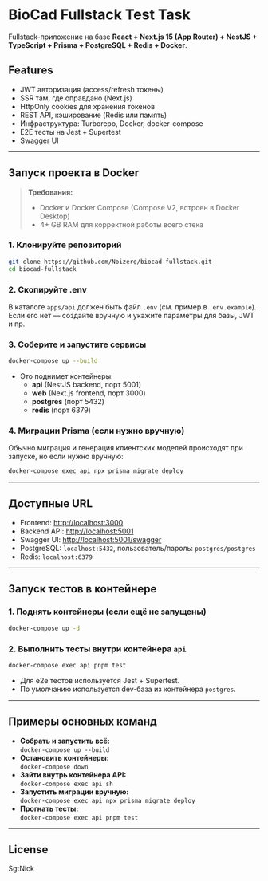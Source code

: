 # BioCad Fullstack Test Task

Fullstack-приложение на базе **React + Next.js 15 (App Router) + NestJS + TypeScript + Prisma + PostgreSQL + Redis + Docker**.

## Features

- JWT авторизация (access/refresh токены)
- SSR там, где оправдано (Next.js)
- HttpOnly cookies для хранения токенов
- REST API, кэширование (Redis или память)
- Инфраструктура: Turborepo, Docker, docker-compose
- E2E тесты на Jest + Supertest
- Swagger UI

---

## Запуск проекта в Docker

> **Требования:**
>
> - Docker и Docker Compose (Compose V2, встроен в Docker Desktop)
> - 4+ GB RAM для корректной работы всего стека

### 1. Клонируйте репозиторий

```bash
git clone https://github.com/Noizerg/biocad-fullstack.git
cd biocad-fullstack
```

### 2. Скопируйте .env

В каталоге `apps/api` должен быть файл `.env` (см. пример в `.env.example`).  
Если его нет — создайте вручную и укажите параметры для базы, JWT и пр.

### 3. Соберите и запустите сервисы

```bash
docker-compose up --build
```

- Это поднимет контейнеры:
  - **api** (NestJS backend, порт 5001)
  - **web** (Next.js frontend, порт 3000)
  - **postgres** (порт 5432)
  - **redis** (порт 6379)

### 4. Миграции Prisma (если нужно вручную)

Обычно миграция и генерация клиентских моделей происходят при запуске, но если нужно вручную:

```bash
docker-compose exec api npx prisma migrate deploy
```

---

## Доступные URL

- Frontend: [http://localhost:3000](http://localhost:3000)
- Backend API: [http://localhost:5001](http://localhost:5001)
- Swagger UI: [http://localhost:5001/swagger](http://localhost:5001/swagger)
- PostgreSQL: `localhost:5432`, пользователь/пароль: `postgres/postgres`
- Redis: `localhost:6379`

---

## Запуск тестов в контейнере

### 1. Поднять контейнеры (если ещё не запущены)

```bash
docker-compose up -d
```

### 2. Выполнить тесты внутри контейнера `api`

```bash
docker-compose exec api pnpm test
```

- Для e2e тестов используется Jest + Supertest.
- По умолчанию используется dev-база из контейнера `postgres`.

---

## Примеры основных команд

- **Собрать и запустить всё:**  
  `docker-compose up --build`
- **Остановить контейнеры:**  
  `docker-compose down`
- **Зайти внутрь контейнера API:**  
  `docker-compose exec api sh`
- **Запустить миграции вручную:**  
  `docker-compose exec api npx prisma migrate deploy`
- **Прогнать тесты:**  
  `docker-compose exec api pnpm test`

---

## License

SgtNick
